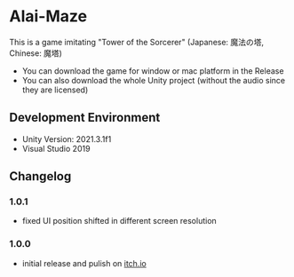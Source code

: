 # Alai-Maze
This is a game imitating "Tower of the Sorcerer" (Japanese: 魔法の塔, Chinese: 魔塔)
* You can download the game for window or mac platform in the Release 
* You can also download the whole Unity project (without the audio since they are licensed)

## Development Environment
* Unity Version: 2021.3.1f1
* Visual Studio 2019


## Changelog
### 1.0.1
* fixed UI position shifted in different screen resolution

### 1.0.0
* initial release and pulish on [itch.io](https://shellcial.itch.io/alai-maze)
